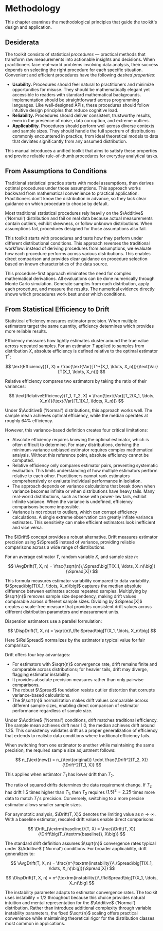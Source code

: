# Methodology

This chapter examines the methodological principles that guide the toolkit's design and application.

## Desiderata

The toolkit consists of statistical *procedures* — practical methods that transform raw measurements into actionable insights and decisions.
When practitioners face real-world problems involving data analysis,
  their success depends on selecting the right procedure for each specific situation.
Convenient and efficient procedures have the following *desired properties*:

- **Usability.**
  Procedures should feel natural to practitioners and minimize opportunities for misuse.
  They should be mathematically elegant yet accessible to readers with standard mathematical backgrounds.
  Implementation should be straightforward across programming languages.
  Like well-designed APIs, these procedures should follow intuitive design principles that reduce cognitive load.
- **Reliability.**
  Procedures should deliver consistent, trustworthy results,
    even in the presence of noise, data corruption, and extreme outliers.
- **Applicability.**
  Procedures should perform well across diverse contexts and sample sizes.
  They should handle the full spectrum of distributions commonly encountered in practice,
    from ideal theoretical models to data that deviates significantly from any assumed distribution.

This manual introduces a unified toolkit that aims to satisfy these properties and provide reliable rule-of-thumb procedures for everyday analytical tasks.

## From Assumptions to Conditions

Traditional statistical practice starts with model assumptions,
  then derives optimal procedures under those assumptions.
This approach works backward from mathematical convenience to practical application.
Practitioners don't know the distribution in advance,
  so they lack clear guidance on which procedure to choose by default.

Most traditional statistical procedures rely heavily on the $\Additive$ ('Normal') distribution and fail on real data
  because actual measurements contain outliers, exhibit skewness, or follow unknown distributions.
When assumptions fail, procedures designed for those assumptions also fail.

This toolkit starts with procedures and tests how they perform under different distributional conditions.
This approach reverses the traditional workflow: instead of deriving procedures from assumptions,
  we evaluate how each procedure performs across various distributions.
This enables direct comparison and provides clear guidance on procedure selection
  based on known characteristics of the data source.

This procedure-first approach eliminates the need for complex mathematical derivations.
All evaluations can be done numerically through Monte Carlo simulation.
Generate samples from each distribution, apply each procedure, and measure the results.
The numerical evidence directly shows which procedures work best under which conditions.

## From Statistical Efficiency to Drift

Statistical efficiency measures estimator precision.
When multiple estimators target the same quantity, efficiency determines which provides more reliable results.

Efficiency measures how tightly estimates cluster around the true value across repeated samples.
For an estimator $T$ applied to samples from distribution $X$,
  absolute efficiency is defined relative to the optimal estimator $T^*$:

$$
\text{Efficiency}(T, X) = \frac{\text{Var}[T^*(X_1, \ldots, X_n)]}{\text{Var}[T(X_1, \ldots, X_n)]}
$$

Relative efficiency compares two estimators by taking the ratio of their variances:

$$
\text{RelativeEfficiency}(T_1, T_2, X) = \frac{\text{Var}[T_2(X_1, \ldots, X_n)]}{\text{Var}[T_1(X_1, \ldots, X_n)]}
$$

Under $\Additive$ ('Normal') distributions, this approach works well.
The sample mean achieves optimal efficiency, while the median operates at roughly 64% efficiency.

However, this variance-based definition creates four critical limitations:

- Absolute efficiency requires knowing the optimal estimator, which is often difficult to determine.
  For many distributions, deriving the minimum-variance unbiased estimator requires complex mathematical analysis.
  Without this reference point, absolute efficiency cannot be computed.
- Relative efficiency only compares estimator pairs, preventing systematic evaluation.
  This limits understanding of how multiple estimators perform relative to each other.
  Practitioners cannot rank estimators comprehensively or evaluate individual performance in isolation.
- The approach depends on variance calculations that break down when variance becomes infinite
  or when distributions have heavy tails.
  Many real-world distributions, such as those with power-law tails, exhibit infinite variance.
  When the variance is undefined, efficiency comparisons become impossible.
- Variance is not robust to outliers, which can corrupt efficiency calculations.
  A single extreme observation can greatly inflate variance estimates.
  This sensitivity can make efficient estimators look inefficient and vice versa.

The $\Drift$ concept provides a robust alternative.
Drift measures estimator precision using $\Spread$ instead of variance,
  providing reliable comparisons across a wide range of distributions.

For an average estimator $T$, random variable $X$, and sample size $n$:

$$
\AvgDrift(T, X, n) = \frac{\sqrt{n}\,\Spread\big[T(X_1, \ldots, X_n)\big]}{\Spread[X]}
$$

This formula measures estimator variability compared to data variability.
$\Spread\big[T(X_1, \ldots, X_n)\big]$ captures the median absolute difference between estimates across repeated samples.
Multiplying by $\sqrt{n}$ removes sample size dependency, making drift values comparable across different sample sizes.
Dividing by $\Spread[X]$ creates a scale-free measure that provides consistent drift values
  across different distribution parameters and measurement units.

Dispersion estimators use a parallel formulation:

$$
\DispDrift(T, X, n) = \sqrt{n}\,\RelSpread\big[T(X_1, \ldots, X_n)\big]
$$

Here $\RelSpread$ normalizes by the estimator's typical value for fair comparison.

Drift offers four key advantages:

- For estimators with $\sqrt{n}$ convergence rate, drift remains finite and comparable across distributions; for heavier tails, drift may diverge, flagging estimator instability.
- It provides absolute precision measures rather than only pairwise comparisons.
- The robust $\Spread$ foundation resists outlier distortion that corrupts variance-based calculations.
- The $\sqrt{n}$ normalization makes drift values comparable across different sample sizes,
  enabling direct comparison of estimator performance regardless of sample size.

Under $\Additive$ ('Normal') conditions, drift matches traditional efficiency.
The sample mean achieves drift near 1.0; the median achieves drift around 1.25.
This consistency validates drift as a proper generalization of efficiency
  that extends to realistic data conditions where traditional efficiency fails.

When switching from one estimator to another while maintaining the same precision,
  the required sample size adjustment follows:

$$
n_{\text{new}} = n_{\text{original}} \cdot \frac{\Drift^2(T_2, X)}{\Drift^2(T_1, X)}
$$

This applies when estimator $T_1$ has lower drift than $T_2$.

The ratio of squared drifts determines the data requirement change.
If $T_2$ has drift 1.5 times higher than $T_1$, then $T_2$ requires $(1.5)^2 = 2.25$ times more data
  to match $T_1$'s precision.
Conversely, switching to a more precise estimator allows smaller sample sizes.

For asymptotic analysis, $\Drift(T, X)$ denotes the limiting value as $n \to \infty$.
With a baseline estimator, rescaled drift values enable direct comparisons:

$$
\Drift_{\textrm{baseline}}(T, X) = \frac{\Drift(T, X)}{\Drift\big(T_{\textrm{baseline}}, X\big)}
$$

The standard drift definition assumes $\sqrt{n}$ convergence rates typical under $\Additive$ ('Normal') conditions.
For broader applicability, drift generalizes to:

$$
\AvgDrift(T, X, n) = \frac{n^{\textrm{instability}}\,\Spread\big[T(X_1, \ldots, X_n)\big]}{\Spread[X]}
$$

$$
\DispDrift(T, X, n) = n^{\textrm{instability}}\,\RelSpread\big[T(X_1, \ldots, X_n)\big]
$$

The instability parameter adapts to estimator convergence rates.
The toolkit uses $\textrm{instability} = 1/2$ throughout because this choice provides natural intuition
  and mental representation for the $\Additive$ ('Normal') distribution.
Rather than introduce additional complexity through variable instability parameters,
  the fixed $\sqrt{n}$ scaling offers practical convenience while maintaining theoretical rigor
  for the distribution classes most common in applications.
